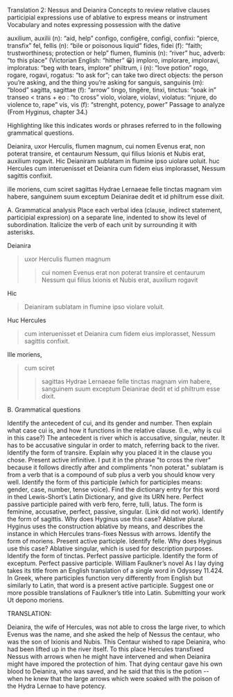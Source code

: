 Translation 2: Nessus and Deianira Concepts to review relative clauses participial expressions use of ablative to express means or instrument Vocabulary and notes expressing possession with the dative

auxilium, auxilii (n): “aid, help” configo, configĕre, configi, confixi: “pierce, transfix” fel, fellis (n): “bile or poisonous liquid” fides, fidei (f): “faith; trustworthiness; protection or help” flumen, fluminis (n): “river” huc, adverb: “to this place” (Victorian English: “hither” 😀) imploro, implorare, imploravi, imploratus: “beg with tears, implore” philtrum, i (n): “love potion” rogo, rogare, rogavi, rogatus: “to ask for”; can take two direct objects: the person you’re asking, and the thing you’re asking for sanguis, sanguinis (m): “blood” sagitta, sagittae (f): “arrow” tingo, tingĕre, tinxi, tinctus: “soak in” transeo < trans + eo : “to cross” violo, violare, violavi, violatus: “injure, do violence to, rape” vis, vis (f): “strenght, potency, power” Passage to analyze (From Hyginus, chapter 34.)

Highlighting like this indicates words or phrases referred to in the following grammatical questions.

Deianira, uxor Herculis, flumen magnum, cui nomen Evenus erat, non poterat transire, et centaurum Nessum, qui filius Ixionis et Nubis erat, auxilium rogavit. Hic Deianiram sublatam in flumine ipso uiolare uoluit. huc Hercules cum interuenisset et Deianira cum fidem eius implorasset, Nessum sagittis confixit.

ille moriens, cum sciret sagittas Hydrae Lernaeae felle tinctas magnam vim habere, sanguinem suum exceptum Deianirae dedit et id philtrum esse dixit.

A. Grammatical analysis Place each verbal idea (clause, indirect statement, participial expression) on a separate line, indented to show its level of subordination. Italicize the verb of each unit by surrounding it with asterisks.

Deianira
> uxor Herculis
> flumen magnum
>> cui nomen Evenus erat
non poterat transire
> et
> centaurum Nessum
>> qui filius Ixionis et Nubis erat,
auxilium rogavit

Hic
> Deianiram sublatam in flumine ipso
violare voluit. 

Huc Hercules
> cum interuenisset 
> et 
> Deianira cum fidem eius
implorasset, 
Nessum sagittis confixit. 

Ille moriens, 
> cum sciret 
> > sagittas Hydrae Lernaeae felle tinctas magnam vim habere, 
sanguinem suum exceptum Deianirae dedit 
> et 
> id philtrum esse 
dixit.

B. Grammatical questions

Identify the antecedent of cui, and its gender and number. Then explain what case cui is, and how it functions in the relative clause. (I.e., why is cui in this case?)
The antecedent is river which is accusative, singular, neuter. It has to be accusative singular in order to match, referring back to the river.
Identify the form of transire. Explain why you placed it in the clause you chose.
Present active infinitive. I put it in the phrase "to cross the river" because it follows directly after and compliments "non poterat."
sublatam is from a verb that is a compound of sub plus a verb you should know very well. Identify the form of this participle (which for participles means: gender, case, number, tense voice). Find the dictionary entry for this word in thed Lewis-Short’s Latin Dictionary, and give its URN here.
Perfect passive participle paired with verb fero, ferre, tulli, latus. The form is feminine, accusative, perfect, passive, singular. (Link did not work).
Identify the form of sagittis. Why does Hyginus use this case?
Ablative plural. Hyginus uses the construction ablative by means, and describes the instance in which Hercules trans-fixes Nessus with arrows.
Identify the form of moriens.
Present active participle.
Identify felle. Why does Hyginus use this case?
Ablative singular, which is used for description purposes.
Identify the form of tinctas.
Perfect passive participle.
Identify the form of exceptum.
Perfect passive participle.
William Faulkner’s novel As I lay dying takes its title from an English translation of a single word in Odyssey 11.424. In Greek, where participles function very differently from English but similarly to Latin, that word is a present active participle. Suggest one or more possible translations of Faulkner’s title into Latin. Submitting your work
Ut depono moriens.

TRANSLATION:

Deianira, the wife of Hercules, was not able to cross the large river, to which Evenus was the name, and she asked the help of Nessus the centaur, who was the son of Ixionis and Nubis. 
This Centaur wished to rape Deianira, who had been lifted up in the river itself.
To this place Hercules transfixed Nessus with arrows when he might have intervened and when Deianira might have impored the protection of him.
That dying centaur gave his own blood to Deianira, who was saved, and he said that this is the potion -- when he knew that the large arrows which were soaked with the poison of the Hydra Lernae to have potency. 




